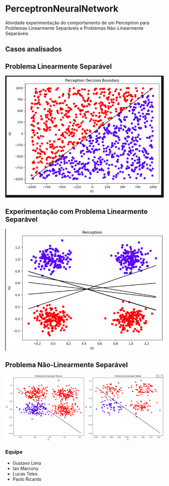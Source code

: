 # PerceptronNeuralNetwork

Atividade experimentação do comportamento de um Perceptron para Problemas Linearmente Separáveis e Problemas Não-Linearmente Separáveis

## Casos analisados

## Problema Linearmente Separável

![](./images/output_1.png)

## Experimentação com Problema Linearmente Separável

![](./images/output_2.png)

## Problema Não-Linearmente Separável

![](./images/output_3.png)


### Equipe
- Gustavo Lima
- Ian Marcony
- Lucas Teles
- Paulo Ricardo
